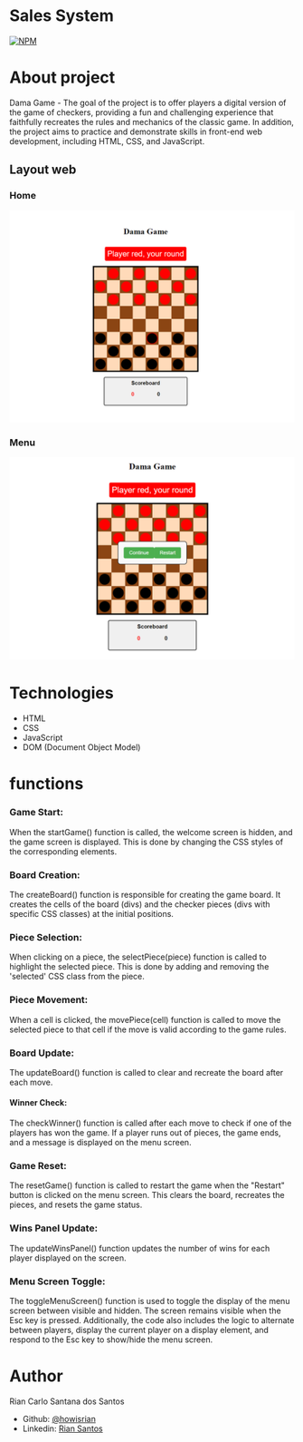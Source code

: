 # Sales System
[![NPM](https://img.shields.io/npm/l/react)](https://github.com/howisrian/damas/blob/main/LICENSE) 

# About project

Dama Game - The goal of the project is to offer players a digital version of the game of checkers, providing a fun and challenging experience that faithfully recreates the rules and mechanics of the classic game. In addition, the project aims to practice and demonstrate skills in front-end web development, including HTML, CSS, and JavaScript.

## Layout web

### Home
![Home section](./.github/dama_game.png)

### Menu
![Menu screen](./.github/menu-screen.png)

# Technologies 
- HTML
- CSS
- JavaScript
- DOM (Document Object Model)

# functions

### Game Start: 
When the startGame() function is called, the welcome screen is hidden, and the game screen is displayed. This is done by changing the CSS styles of the corresponding elements.

### Board Creation: 
The createBoard() function is responsible for creating the game board. It creates the cells of the board (divs) and the checker pieces (divs with specific CSS classes) at the initial positions.

### Piece Selection: 
When clicking on a piece, the selectPiece(piece) function is called to highlight the selected piece. This is done by adding and removing the 'selected' CSS class from the piece.

### Piece Movement: 
When a cell is clicked, the movePiece(cell) function is called to move the selected piece to that cell if the move is valid according to the game rules.

### Board Update: 
The updateBoard() function is called to clear and recreate the board after each move.

#### Winner Check: 
The checkWinner() function is called after each move to check if one of the players has won the game. If a player runs out of pieces, the game ends, and a message is displayed on the menu screen.

### Game Reset: 
The resetGame() function is called to restart the game when the "Restart" button is clicked on the menu screen. This clears the board, recreates the pieces, and resets the game status.

### Wins Panel Update: 
The updateWinsPanel() function updates the number of wins for each player displayed on the screen.

### Menu Screen Toggle: 
The toggleMenuScreen() function is used to toggle the display of the menu screen between visible and hidden. The screen remains visible when the Esc key is pressed.
Additionally, the code also includes the logic to alternate between players, display the current player on a display element, and respond to the Esc key to show/hide the menu screen.

# Author

Rian Carlo Santana dos Santos

- Github: [@howisrian](https://www.github.com/howisrian)
- Linkedin: [Rian Santos](https://www.linkedin.com/in/santos-rian/)

